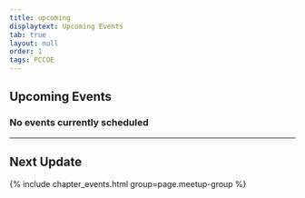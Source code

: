 ```yaml
---
title: upcoming
displaytext: Upcoming Events
tab: true
layout: null
order: 1
tags: PCCOE
---
```


## Upcoming Events

### No events currently scheduled

---

## Next Update

{% include chapter_events.html group=page.meetup-group %}
